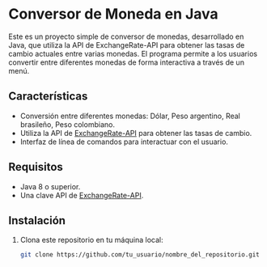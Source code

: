 # Conversor de Moneda en Java

Este es un proyecto simple de conversor de monedas, desarrollado en Java, que utiliza la API de ExchangeRate-API para obtener las tasas de cambio actuales entre varias monedas. El programa permite a los usuarios convertir entre diferentes monedas de forma interactiva a través de un menú.

## Características

- Conversión entre diferentes monedas: Dólar, Peso argentino, Real brasileño, Peso colombiano.
- Utiliza la API de [ExchangeRate-API](https://www.exchangerate-api.com/) para obtener las tasas de cambio.
- Interfaz de línea de comandos para interactuar con el usuario.

## Requisitos

- Java 8 o superior.
- Una clave API de [ExchangeRate-API](https://www.exchangerate-api.com/).

## Instalación

1. Clona este repositorio en tu máquina local:
   ```bash
   git clone https://github.com/tu_usuario/nombre_del_repositorio.git
